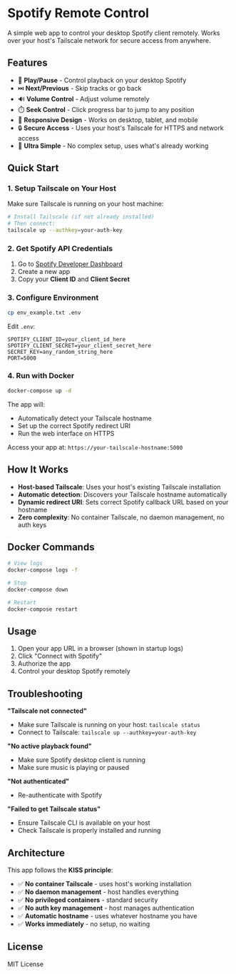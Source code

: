 # Spotify Remote Control

A simple web app to control your desktop Spotify client remotely. Works over your host's Tailscale network for secure access from anywhere.

## Features

- 🎵 **Play/Pause** - Control playback on your desktop Spotify
- ⏭️ **Next/Previous** - Skip tracks or go back
- 🔊 **Volume Control** - Adjust volume remotely
- ⏱️ **Seek Control** - Click progress bar to jump to any position
- 📱 **Responsive Design** - Works on desktop, tablet, and mobile
- 🔒 **Secure Access** - Uses your host's Tailscale for HTTPS and network access
- 🚀 **Ultra Simple** - No complex setup, uses what's already working

## Quick Start

### 1. Setup Tailscale on Your Host

Make sure Tailscale is running on your host machine:

```bash
# Install Tailscale (if not already installed)
# Then connect:
tailscale up --authkey=your-auth-key
```

### 2. Get Spotify API Credentials

1. Go to [Spotify Developer Dashboard](https://developer.spotify.com/dashboard)
2. Create a new app
3. Copy your **Client ID** and **Client Secret**

### 3. Configure Environment

```bash
cp env_example.txt .env
```

Edit `.env`:
```env
SPOTIFY_CLIENT_ID=your_client_id_here
SPOTIFY_CLIENT_SECRET=your_client_secret_here
SECRET_KEY=any_random_string_here
PORT=5000
```

### 4. Run with Docker

```bash
docker-compose up -d
```

The app will:
- Automatically detect your Tailscale hostname
- Set up the correct Spotify redirect URI
- Run the web interface on HTTPS

Access your app at: `https://your-tailscale-hostname:5000`

## How It Works

- **Host-based Tailscale**: Uses your host's existing Tailscale installation
- **Automatic detection**: Discovers your Tailscale hostname automatically
- **Dynamic redirect URI**: Sets correct Spotify callback URL based on your hostname
- **Zero complexity**: No container Tailscale, no daemon management, no auth keys

## Docker Commands

```bash
# View logs
docker-compose logs -f

# Stop
docker-compose down

# Restart
docker-compose restart
```

## Usage

1. Open your app URL in a browser (shown in startup logs)
2. Click "Connect with Spotify"
3. Authorize the app
4. Control your desktop Spotify remotely

## Troubleshooting

**"Tailscale not connected"**
- Make sure Tailscale is running on your host: `tailscale status`
- Connect to Tailscale: `tailscale up --authkey=your-auth-key`

**"No active playback found"**
- Make sure Spotify desktop client is running
- Make sure music is playing or paused

**"Not authenticated"**
- Re-authenticate with Spotify

**"Failed to get Tailscale status"**
- Ensure Tailscale CLI is available on your host
- Check Tailscale is properly installed and running

## Architecture

This app follows the **KISS principle**:

- ✅ **No container Tailscale** - uses host's working installation
- ✅ **No daemon management** - host handles everything
- ✅ **No privileged containers** - standard security
- ✅ **No auth key management** - host manages authentication
- ✅ **Automatic hostname** - uses whatever hostname you have
- ✅ **Works immediately** - no setup, no waiting

## License

MIT License 